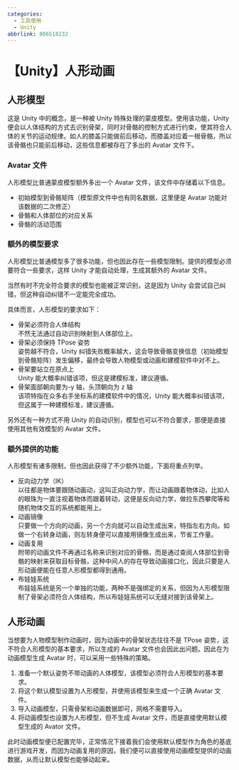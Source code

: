 ```yaml
---
categories:
  - 工具使用
  - Unity
abbrlink: 806518232
---
```


# 【Unity】人形动画

## 人形模型

这是 Unity 中的概念，是一种被 Unity 特殊处理的蒙皮模型。使用该功能，Unity 便会以人体结构的方式去识别骨架，同时对骨骼的控制方式进行约束，使其符合人体的关节的运动规律。如人的膝盖只能做前后移动，而膝盖对应着一根骨骼，所以该骨骼也只能前后移动，这些信息都被存在了多出的 Avatar 文件下。

### Avatar 文件

人形模型比普通蒙皮模型额外多出一个 Avatar 文件，该文件中存储着以下信息。

- 初始模型到骨骼矩阵（模型原文件中也有同名数据，这里便是 Avatar 功能对该数据的二次修正）
- 骨骼和人体部位的对应关系
- 骨骼的活动范围

### 额外的模型要求

人形模型比普通模型多了很多功能，但也因此存在一些模型限制。提供的模型必须要符合一些要求，这样 Unity 才能自动处理，生成其额外的 Avatar 文件。

当然有时不完全符合要求的模型也能被正常识别，这是因为 Unity 会尝试自己纠错，但这种自动纠错不一定能完全成功。

具体而言，人形模型的要求如下：

- 骨架必须符合人体结构  
  不然无法通过自动识别映射到人体部位上。
- 骨架必须保持 TPose 姿势  
  姿势越不符合，Unity 纠错失败概率越大，这会导致骨骼变换信息（初始模型到骨骼矩阵）发生偏移，最终会导致人物模型或动画和建模软件中对不上。
- 骨架要站立在原点上  
  Unity 能大概率纠错该项，但这是建模标准，建议遵循。
- 骨架面部朝向要为-y 轴，头顶朝向为 z 轴  
  该项特指在众多右手坐标系的建模软件中的情况，Unity 能大概率纠错该项，但这属于一种建模标准，建议遵循。

另外还有一种方式不用 Unity 的自动识别，模型也可以不符合要求，那便是直接使用其他有效模型的 Avatar 文件。

### 额外提供的功能

人形模型有诸多限制，但也因此获得了不少额外功能，下面将重点列举。

- 反向动力学（IK）  
  以往都是物体要跟随动画动，这叫正向动力学，而让动画跟着物体动，比如人的眼珠为一直注视着物体而跟着转动，这便是反向动力学，做捡东西攀爬等和随机物体交互的系统都能用上。
- 动画镜像  
  只要做一个方向的动画，另一个方向就可以自动生成出来，特指左右方向。如做一个右转身动画，则左转身便可以直接用镜像生成出来，节省工作量。
- 动画复用  
  附带的动画文件不再通过名称来识别对应的骨骼，而是通过查阅人体部位到骨骼的映射来获取目标骨骼，这种中间人的存在导致动画接口化，因此只要是人形动画便能在任意人形模型都得到通用。
- 布娃娃系统  
  布娃娃系统是另一个单独的功能，两种不是强绑定的关系，但因为人形模型限制了骨架必须符合人体结构，所以布娃娃系统可以无缝对接到该骨架上。

## 人形动画

当想要为人物模型制作动画时，因为动画中的骨架状态往往不是 TPose 姿势，这不符合人形模型的基本要求，所以生成的 Avatar 文件也会因此出问题。因此在为动画模型生成 Avatar 时，可以采用一些特殊的策略。

1. 准备一个默认姿势不带动画的人体模型，该模型必须符合人形模型的基本要求。
1. 将这个默认模型设置为人形模型，并使用该模型来生成一个正确 Avatar 文件。
1. 导入动画模型，只需骨架和动画数据即可，网格不需要导入。
1. 将动画模型也设置为人形模型，但不生成 Avatar 文件，而是直接使用默认模型生成的 Avator 文件。

此时动画模型便已配置完毕，正常情况下接着我们会使用默认模型作为角色的基底进行游戏开发，而因为动画复用的原因，我们便可以直接使用动画模型提供的动画数据，从而让默认模型也能够动起来。

